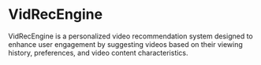 # VidRecEngine
VidRecEngine is a personalized video recommendation system designed to enhance user engagement by suggesting videos based on their viewing history, preferences, and video content characteristics.
